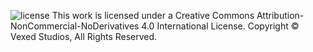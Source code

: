 ![license](https://i.creativecommons.org/l/by-nc-nd/4.0/88x31.png)
This work is licensed under a Creative Commons Attribution-NonCommercial-NoDerivatives 4.0 International License.
Copyright © Vexed Studios, All Rights Reserved.
